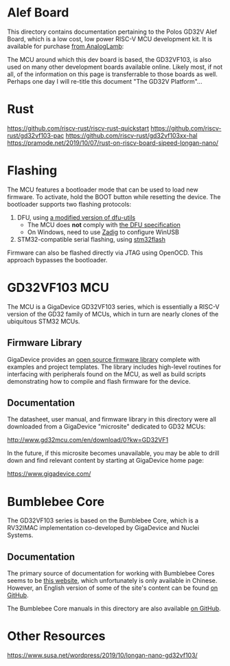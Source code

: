 # Alef Board

This directory contains documentation pertaining to the Polos GD32V Alef Board,
which is a low cost, low power RISC-V MCU development kit. It is available for
purchase [from AnalogLamb][alef-board-analoglamb]:

The MCU around which this dev board is based, the GD32VF103, is also used on
many other development boards available online. Likely most, if not all, of the
information on this page is transferrable to those boards as well. Perhaps one
day I will re-title this document "The GD32V Platform"...

[alef-board-analoglamb]: https://www.analoglamb.com/product/polos-gd32v-alef-board-risc-v-mcu-board/


# Rust

https://github.com/riscv-rust/riscv-rust-quickstart
https://github.com/riscv-rust/gd32vf103-pac
https://github.com/riscv-rust/gd32vf103xx-hal
https://pramode.net/2019/10/07/rust-on-riscv-board-sipeed-longan-nano/


# Flashing

<!-- TODO: validate this information -->

The MCU features a bootloader mode that can be used to load new firmware. To
activate, hold the BOOT button while resetting the device. The bootloader
supports two flashing protocols:

1. DFU, using [a modified version of dfu-utils][gd32-dfu-utils]
   * The MCU does **not** comply with [the DFU specification][dfu-spec]
   * On Windows, need to use [Zadig][zadig] to configure WinUSB
2. STM32-compatible serial flashing, using [stm32flash][stm32flash]

Firmware can also be flashed directly via JTAG using OpenOCD. This approach
bypasses the bootloader.

<!-- TODO: is it possible to overwrite the bootloader? -->

[gd32-dfu-utils]: https://github.com/riscv-mcu/gd32-dfu-utils
[dfu-spec]: https://www.usb.org/sites/default/files/DFU_1.1.pdf
[zadig]: https://zadig.akeo.ie/
[stm32flash]: https://sourceforge.net/projects/stm32flash/


# GD32VF103 MCU

The MCU is a GigaDevice GD32VF103 series, which is essentially a RISC-V version
of the GD32 family of MCUs, which in turn are nearly clones of the ubiquitous
STM32 MCUs.

## Firmware Library

GigaDevice provides an [open source firmware library][gd32vf103-fwlib-gh]
complete with examples and project templates. The library includes high-level
routines for interfacing with peripherals found on the MCU, as well as build
scripts demonstrating how to compile and flash firmware for the device.

[gd32vf103-fwlib-gh]: https://github.com/riscv-mcu/GD32VF103_Firmware_Library/

## Documentation

The datasheet, user manual, and firmware library in this directory were all
downloaded from a GigaDevice "microsite" dedicated to GD32 MCUs:

http://www.gd32mcu.com/en/download/0?kw=GD32VF1

In the future, if this microsite becomes unavailable, you may be able to drill
down and find relevant content by starting at GigaDevice home page:

https://www.gigadevice.com/


# Bumblebee Core

The GD32VF103 series is based on the Bumblebee Core, which is a RV32IMAC
implementation co-developed by GigaDevice and Nuclei Systems.

## Documentation

The primary source of documentation for working with Bumblebee Cores seems to be
[this website][riscv-mcu-site], which unfortunately is only available in
Chinese. However, an English version of some of the site's content can be found
[on GitHub][riscv-mcu-site-gh].

The Bumblebee Core manuals in this directory are also available
[on GitHub][bumblebee-doc-gh].

[riscv-mcu-site]: https://www.riscv-mcu.com/
[riscv-mcu-site-gh]: https://github.com/riscv-mcu/Webpages
[bumblebee-doc-gh]: https://github.com/nucleisys/Bumblebee_Core_Doc


# Other Resources

https://www.susa.net/wordpress/2019/10/longan-nano-gd32vf103/
